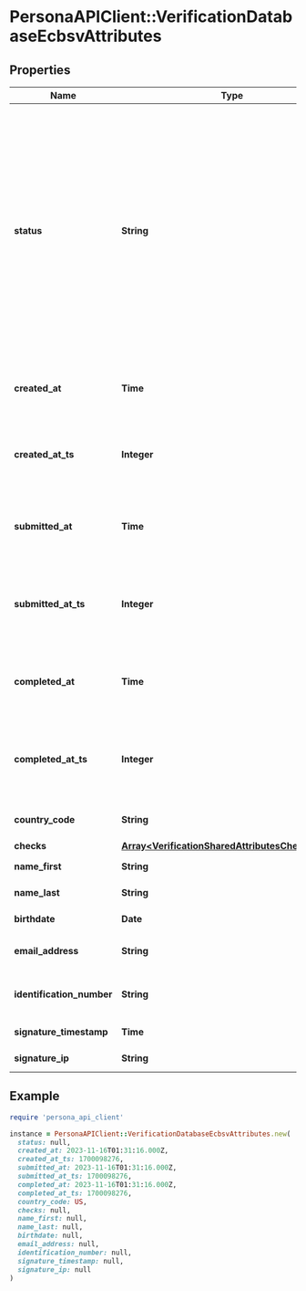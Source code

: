 # PersonaAPIClient::VerificationDatabaseEcbsvAttributes

## Properties

| Name | Type | Description | Notes |
| ---- | ---- | ----------- | ----- |
| **status** | **String** | The status of the verification  Possible values: - initiated - submitted - passed - failed - requires_retry - canceled - confirmed  Do not assume this is a static enumeration; Persona may add new values in the future without a versioned update. | [optional] |
| **created_at** | **Time** | The time the verification was created in ISO 8601 format | [optional] |
| **created_at_ts** | **Integer** | The time the verification was created in Unix timestamp format | [optional] |
| **submitted_at** | **Time** | The time the verification was submitted in ISO 8601 format | [optional] |
| **submitted_at_ts** | **Integer** | The time the verification was submitted in Unix timestamp format | [optional] |
| **completed_at** | **Time** | The time the verification was completed in ISO 8601 format | [optional] |
| **completed_at_ts** | **Integer** | The time the verification was completed in Unix timestamp format | [optional] |
| **country_code** | **String** | ISO 3166-1 alpha 2 country code. | [optional] |
| **checks** | [**Array&lt;VerificationSharedAttributesChecksInner&gt;**](VerificationSharedAttributesChecksInner.md) |  | [optional] |
| **name_first** | **String** | First name of the individual. | [optional] |
| **name_last** | **String** | Last name of the individual. | [optional] |
| **birthdate** | **Date** | Birthdate of the individual | [optional] |
| **email_address** | **String** | Email address of the individual. | [optional] |
| **identification_number** | **String** | Social Security Number of the individual. | [optional] |
| **signature_timestamp** | **Time** | Timestamp of the signature | [optional] |
| **signature_ip** | **String** | IP address of the individual | [optional] |

## Example

```ruby
require 'persona_api_client'

instance = PersonaAPIClient::VerificationDatabaseEcbsvAttributes.new(
  status: null,
  created_at: 2023-11-16T01:31:16.000Z,
  created_at_ts: 1700098276,
  submitted_at: 2023-11-16T01:31:16.000Z,
  submitted_at_ts: 1700098276,
  completed_at: 2023-11-16T01:31:16.000Z,
  completed_at_ts: 1700098276,
  country_code: US,
  checks: null,
  name_first: null,
  name_last: null,
  birthdate: null,
  email_address: null,
  identification_number: null,
  signature_timestamp: null,
  signature_ip: null
)
```

